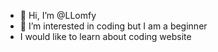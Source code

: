 - 👋 Hi, I’m @LLomfy
- 👀 I’m interested in coding but I am a beginner
- I would like to learn about coding website
